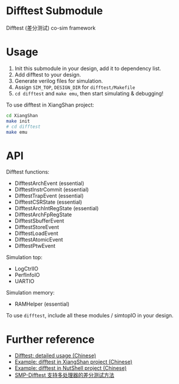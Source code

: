 Difftest Submodule
===================

Difftest (差分测试) co-sim framework

# Usage

1. Init this submodule in your design, add it to dependency list.
2. Add difftest to your design.
3. Generate verilog files for simulation.
4. Assign `SIM_TOP`, `DESIGN_DIR` for `difftest/Makefile`
5. `cd difftest` and `make emu`, then start simulating & debugging!

To use difftest in XiangShan project:
```sh
cd XiangShan
make init
# cd difftest
make emu
```

# API

Difftest functions:

* DifftestArchEvent (essential)
* DifftestInstrCommit (essential)
* DifftestTrapEvent (essential)
* DifftestCSRState (essential)
* DifftestArchIntRegState (essential)
* DifftestArchFpRegState
* DifftestSbufferEvent
* DifftestStoreEvent
* DifftestLoadEvent
* DifftestAtomicEvent
* DifftestPtwEvent

Simulation top:

* LogCtrlIO
* PerfInfoIO
* UARTIO

Simulation memory:

* RAMHelper (essential)

To use `difftest`, include all these modules / simtopIO in your design.

# Further reference

* [Difftest: detailed usage (Chinese)](./doc/usage.md)
* [Example: difftest in XiangShan project (Chinese) ](./doc/example-xiangshan.md)
* [Example: difftest in NutShell project (Chinese) ](./doc/example-nutshell.md)
* [SMP-Difftest 支持多处理器的差分测试方法](https://github.com/OpenXiangShan/XiangShan-doc/blob/main/slides/20210624-RVWC-SMP-Difftest%20%E6%94%AF%E6%8C%81%E5%A4%9A%E5%A4%84%E7%90%86%E5%99%A8%E7%9A%84%E5%B7%AE%E5%88%86%E6%B5%8B%E8%AF%95%E6%96%B9%E6%B3%95.pdf)